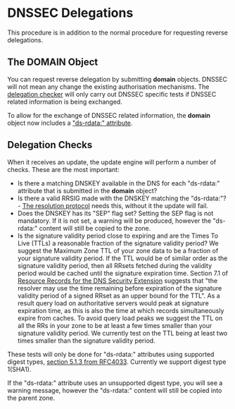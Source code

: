# DNSSEC Delegations
This procedure is in addition to the normal procedure for requesting reverse delegations.


## The DOMAIN Object
You can request reverse delegation by submitting **domain** objects. DNSSEC will not mean any change the existing authorisation mechanisms. The [delegation checker](http://dnscheck.ripe.net/) will only carry out DNSSEC specific tests if DNSSEC related information is being exchanged.

To allow for the exchange of DNSSEC related information, the **domain** object now includes a ["ds-rdata:" attribute](../04.RPSL-Object-Types/02-Descriptions-of-Primary-Objects.md#description-of-the-domain-object). 


## Delegation Checks
When it receives an update, the update engine will perform a number of checks. These are the most important:

* Is there a matching DNSKEY available in the DNS for each "ds-rdata:" attribute that is submitted in the **domain** object?
* Is there a valid RRSIG made with the DNSKEY matching the "ds-rdata:"? - [The resolution protocol](http://www.ietf.org/rfc/rfc4035.txt) needs this, without it the update will fail.
* Does the DNSKEY has its "SEP" flag set? Setting the SEP flag is not mandatory. If it is not set, a warning will be produced, however the "ds-rdata:" content will still be copied to the zone.
* Is the signature validity period close to expiring and are the Times To Live (TTLs) a reasonable fraction of the signature validity period? We suggest the Maximum Zone TTL of your zone data to be a fraction of your signature validity period. If the TTL would be of similar order as the signature validity period, then all RRsets fetched during the validity period would be cached until the signature expiration time. Section 7.1 of [Resource Records for the DNS Security Extension](http://www.ietf.org/rfc/rfc4034.txt) suggests that "the resolver may use the time remaining before expiration of the signature validity period of a signed RRset as an upper bound for the TTL". As a result query load on authoritative servers would peak at signature expiration time, as this is also the time at which records simultaneously expire from caches. To avoid query load peaks we suggest the TTL on all the RRs in your zone to be at least a few times smaller than your signature validity period. We currently test on the TTL being at least two times smaller than the signature validity period.

These tests will only be done for "ds-rdata:" attributes using supported digest types, [section 5.1.3 from RFC4033](https://www.ietf.org/rfc/rfc4033.txt). Currently we support digest type 1(SHA1).

If the "ds-rdata:" attribute uses an unsupported digest type, you will see a warning message, however the "ds-rdata:" content will still be copied into the parent zone.